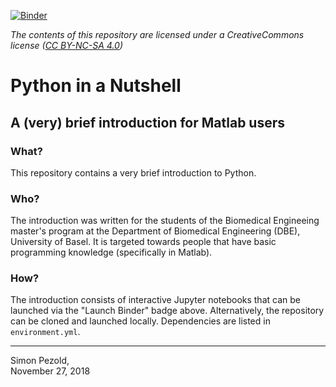 [![Binder](https://mybinder.org/badge_logo.svg)](https://mybinder.org/v2/gh/spezold/python-intro/master)

*The contents of this repository are licensed under a CreativeCommons license ([CC BY-NC-SA 4.0](https://creativecommons.org/licenses/by-nc-sa/4.0/))*

# Python in a Nutshell
## A (very) brief introduction for Matlab users

### What?

This repository contains a very brief introduction to Python.

### Who?

The introduction was written for the students of the Biomedical Engineeing master's program at the Department of Biomedical Engineering (DBE), University of Basel. It is targeted towards people that have basic programming knowledge (specifically in Matlab).

### How?

The introduction consists of interactive Jupyter notebooks that can be launched via the "Launch Binder" badge above. Alternatively,
the repository can be cloned and launched locally. Dependencies are listed in `environment.yml`.

---
Simon Pezold,  
November 27, 2018
